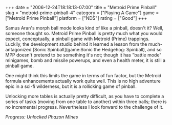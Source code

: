+++
date = "2006-12-24T18:18:13-07:00"
title = "Metroid Prime Pinball"
slug = "metroid-prime-pinball-4"
category = ["Playing A Game"]
game = ["Metroid Prime Pinball"]
platform = ["NDS"]
rating = ["Good"]
+++

Samus Aran's morph ball mode looks kind of like a pinball, doesn't it?  Well, someone thought so.  Metroid Prime Pinball is pretty much what you would expect, conceptually, a pinball game with Metroid (Prime) trappings.  Luckily, the development studio behind it learned a lesson from the much-antagonized [Sonic Spinball](game:Sonic the Hedgehog: Spinball), and so MPP doesn't pretend to be something it's not; though it has "battle mode" minigames, bomb and missile powerups, and even a health meter, it is still a pinball game.

One might think this limits the game in terms of fun factor, but the Metroid formula enhancements actually work quite well.  This is no high adventure epic in a sci-fi wilderness, but it is a rollicking game of pinball.

Unlocking more tables is actually pretty difficult, as you have to complete a series of tasks (moving from one table to another) within three balls; there is no incremental progress.  Nevertheless I look forward to the challenge of it.

<i>Progress: Unlocked Phazon Mines</i>